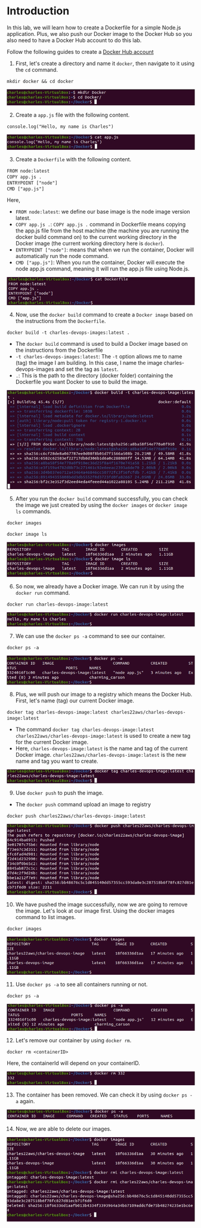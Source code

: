 # Introduction

In this lab, we will learn how to create a Dockerfile for a simple Node.js application. Plus, we also push our Docker image to the Docker Hub so you also need to have a Docker Hub account to do this lab.

Follow the following guides to create a [Docker Hub account](https://hub.docker.com/signup/) 

1. First, let's create a directory and name it `docker`, then navigate to it using the `cd` command.

```
mkdir docker && cd docker
```

![alt text](../images/3.Build-Your-First-Docker-Image/1DockerImage.png)

2. Create a `app.js` file with the following content.

```
console.log("Hello, my name is Charles")
```

![alt text](../images/3.Build-Your-First-Docker-Image/2DockerImage.png)

3. Create a `Dockerfile` with the following content.

```
FROM node:latest
COPY app.js .
ENTRYPOINT ["node"]
CMD ["app.js"]
```
Here,
- `FROM node:latest`: we define our base image is the node image version latest.
- `COPY app.js .`: `COPY app.js .` command in Dockerfile means copying the app.js file from the host machine (the machine you are running the docker build command on) to the current working directory in the Docker image (the current working directory here is `docker`).
- `ENTRYPOINT ["node"]`: means that when we run the container, Docker will automatically run the node command.
- `CMD ["app.js"]`: When you run the container, Docker will execute the node app.js command, meaning it will run the app.js file using Node.js.

![alt text](../images/3.Build-Your-First-Docker-Image/3DockerImage.png)

4. Now,  use the `docker build` command to create a `Docker image` based on the instructions from the `Dockerfile`. 

```
docker build -t charles-devops-images:latest .
```

- The `docker build` command is used to build a Docker image based on the instructions from the Dockerfile
- `-t charles-devops-images:latest`: The `-t` option allows me to name (tag) the image I am building. In this case, I name the image charles-devops-images and set the tag as `latest`.
- `.`: This is the path to the directory (docker folder) containing the Dockerfile you want Docker to use to build the image.

![alt text](../images/3.Build-Your-First-Docker-Image/4DockerImage.png)

5. After you run the `docker build` command successfully, you can check the image we just created by using the `docker images` or `docker image ls` commands.

```
docker images
```

```
docker image ls
```

![alt text](../images/3.Build-Your-First-Docker-Image/5DockerImage.png)

6. So now, we already have a Docker image. We can run it by using the `docker run` command.

```
docker run charles-devops-image:latest
```

![alt text](../images/3.Build-Your-First-Docker-Image/6DockerImage.png)

7. We can use the `docker ps -a` command to see our container.

```
docker ps -a
```

![alt text](../images/3.Build-Your-First-Docker-Image/7DockerImage.png)

8. Plus, we will push our image to a registry which means the Docker Hub. First, let's name (tag) our current Docker image.

```
docker tag charles-devops-image:latest charles22aws/charles-devops-image:latest
```

- The command `docker tag charles-devops-image:latest charles22aws/charles-devops-image:latest` is used to create a new tag for the current Docker image.
- Here, `charles-devops-image:latest` is the name and tag of the current Docker image. `charles22aws/charles-devops-image:latest` is the new name and tag you want to create.

![alt text](../images/3.Build-Your-First-Docker-Image/8DockerImage.png)

9. Use `docker push` to push the image.
- The `docker push` command upload an image to registry

```
docker push charles22aws/charles-devops-image:latest
```

![alt text](../images/3.Build-Your-First-Docker-Image/9DockerImage.png)

10. We have pushed the image successfully, now we are going to remove the image. Let's look at our image first. Using the docker images command to list images.

```
docker images
```

![alt text](../images/3.Build-Your-First-Docker-Image/10DockerImage.png)

11. Use `docker ps -a` to see all containers running or not.

```
docker ps -a
```
![alt text](../images/3.Build-Your-First-Docker-Image/12DockerImage.png)

12.  Let's remove our container by using `docker rm`.

```
docker rm <containerID>
```

Here, the containerId will depend on your containerID.

![alt text](../images/3.Build-Your-First-Docker-Image/13DockerImage.png)

13. The container has been removed. We can check it by using `docker ps -a` again.

![alt text](../images/3.Build-Your-First-Docker-Image/14DockerImage.png)

14. Now, we are able to delete our images.

![alt text](../images/3.Build-Your-First-Docker-Image/15DockerImage.png)